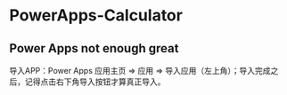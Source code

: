 # PowerApps-Calculator

## Power Apps not enough great

导入APP：Power Apps 应用主页 => 应用 => 导入应用（左上角）；导入完成之后，记得点击右下角导入按钮才算真正导入。
